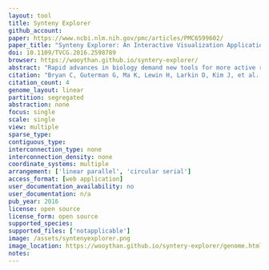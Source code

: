 ```yaml
---
layout: tool 
title: Synteny Explorer
github_account: 
paper: https://www.ncbi.nlm.nih.gov/pmc/articles/PMC6599602/
paper_title: "Synteny Explorer: An Interactive Visualization Application for Teaching Genome Evolution"
doi: 10.1109/TVCG.2016.2598789
browser: https://wooythan.github.io/syntery-explorer/
abstract: "Rapid advances in biology demand new tools for more active research dissemination and engaged teaching. This paper presents Synteny Explorer, an interactive visualization application designed to let college students explore genome evolution of mam- malian species. The tool visualizes synteny blocks: segments of homologous DNA shared between various extant species that can be traced back or reconstructed in extinct, ancestral species. We take a karyogram-based approach to create an interactive synteny visualization, leading to a more appealing and engaging design for undergraduate-level genome evolution education. For validation, we conduct three user studies: two focused studies on color and animation design choices and a larger study that performs overall system usability testing while comparing our karyogram-based designs with two more common genome mapping representations in an educational context. While existing views communicate the same information, study participants found the interactive, karyogram- based views much easier and likable to use. We additionally discuss feedback from biology and genomics faculty, who judge Synteny Explorer’s fitness for use in classrooms."
citation: "Bryan C, Guterman G, Ma K, Lewin H, Larkin D, Kim J, et al. Synteny Explorer: An Interactive Visualization Application for Teaching Genome Evolution. IEEE Trans Vis Comput Graph. 2017;23: 711–720."
citation_count: 4
genome_layout: linear
partition: segregated
abstraction: none
focus: single
scale: single
view: multiple
sparse_type: 
contiguous_type: 
interconnection_type: none
interconnection_density: none
coordinate_systems: multiple
arrangement: ['linear parallel', 'circular serial']
access_format: [web application]
user_documentation_availability: no
user_documentation: n/a
pub_year: 2016
license: open source
license_form: open source
supported_species: 
supported_files: ['notapplicable']
image: /assets/syntenyexplorer.png
image_location: https://wooythan.github.io/syntery-explorer/genome.html?p=EUA&c1=ponAbe&c2=musMus
notes: 
---
```

